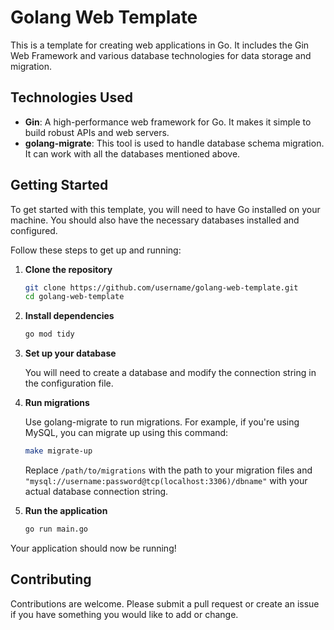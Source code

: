 # Golang Web Template

This is a template for creating web applications in Go. It includes the Gin Web Framework and various database technologies for data storage and migration.

## Technologies Used

- **Gin**: A high-performance web framework for Go. It makes it simple to build robust APIs and web servers.
- **golang-migrate**: This tool is used to handle database schema migration. It can work with all the databases mentioned above.

## Getting Started

To get started with this template, you will need to have Go installed on your machine. You should also have the necessary databases installed and configured.

Follow these steps to get up and running:

1. **Clone the repository**
    ```bash
    git clone https://github.com/username/golang-web-template.git
    cd golang-web-template
    ```

2. **Install dependencies**
    ```bash
    go mod tidy
    ```

3. **Set up your database**

   You will need to create a database and modify the connection string in the configuration file.

4. **Run migrations**

   Use golang-migrate to run migrations. For example, if you're using MySQL, you can migrate up using this command:

    ```bash
   make migrate-up
    ```

   Replace `/path/to/migrations` with the path to your migration files and `"mysql://username:password@tcp(localhost:3306)/dbname"` with your actual database connection string.

5. **Run the application**
    ```bash
    go run main.go
    ```

Your application should now be running!

## Contributing

Contributions are welcome. Please submit a pull request or create an issue if you have something you would like to add or change.